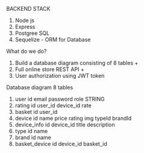 BACKEND STACK

1. Node js
2. Express
3. Postgree SQL
4. Sequelize - ORM for Database

What do we do?

1. Build a database diagram consisting of 8 tables +
2. Full online store REST API +
3. User authorization using JWT token

Database diagram 8 tables

1. user
   id
   email
   password
   role STRING
2. rating
   id
   user_id
   device_id
   rate
3. basket
   id
   user_id
4. device
   id
   name
   price
   rating
   img
   typeId
   brandId
5. device_info
   id
   device_id
   title
   description
6. type
   id
   name
7. brand
   id
   name
8. basket_device
   id
   device_id
   basket_id
